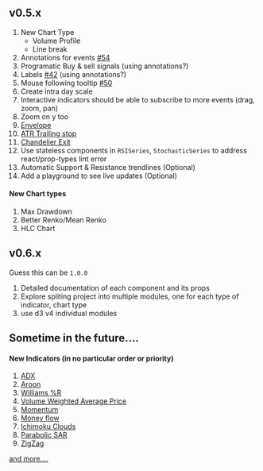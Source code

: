 ## v0.5.x

1. New Chart Type
    - Volume Profile
    - Line break
1. Annotations for events [#54](https://github.com/rrag/react-stockcharts/issues/54)
1. Programatic Buy & sell signals (using annotations?)
1. Labels [#42](https://github.com/rrag/react-stockcharts/issues/42) (using annotations?)
1. Mouse following tooltip [#50](https://github.com/rrag/react-stockcharts/issues/50)
1. Create intra day scale
1. Interactive indicators should be able to subscribe to more events (drag, zoom, pan)
1. Zoom on y too
1. [Envelope](http://www.investopedia.com/terms/e/envelope.asp?optm=sa_v2)
1. [ATR Trailing stop](http://www.incrediblecharts.com/indicators/atr_average_true_range_trailing_stops.php)
1. [Chandelier Exit](http://stockcharts.com/school/doku.php?id=chart_school:technical_indicators:chandelier_exit)
1. Use stateless components in `RSISeries`, `StochasticSeries` to address react/prop-types lint error
1. Automatic Support & Resistance trendlines (Optional)
1. Add a playground to see live updates (Optional)


#### New Chart types
1. Max Drawdown
1. Better Renko/Mean Renko
1. HLC Chart

## v0.6.x

Guess this can be `1.0.0`

1. Detailed documentation of each component and its props
1. Explore spliting project into multiple modules, one for each type of indicator, chart type
1. use d3 v4 individual modules


## Sometime in the future....

#### New Indicators (in no particular order or priority)
1. [ADX](http://stockcharts.com/school/doku.php?id=chart_school:technical_indicators:average_directional_index_adx)
1. [Aroon](http://stockcharts.com/school/doku.php?id=chart_school:technical_indicators:aroon)
1. [Williams %R](http://stockcharts.com/school/doku.php?id=chart_school%3Atechnical_indicators%3Awilliams_r)
1. [Volume Weighted Average Price ](http://stockcharts.com/school/doku.php?id=chart_school:technical_indicators:vwap_intraday)
1. [Momentum](http://www.incrediblecharts.com/indicators/momentum.php)
1. [Money flow](http://stockcharts.com/school/doku.php?id=chart_school:technical_indicators:money_flow_index_mfi)
1. [Ichimoku Clouds](http://stockcharts.com/school/doku.php?id=chart_school:technical_indicators:ichimoku_cloud)
1. [Parabolic SAR](http://stockcharts.com/school/doku.php?id=chart_school:technical_indicators:parabolic_sar)
1. [ZigZag](http://stockcharts.com/school/doku.php?id=chart_school:technical_indicators:zigzag)


[and more....](http://stockcharts.com/school/doku.php?id=chart_school:technical_indicators)